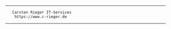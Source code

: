 
*********************************************
       Carsten Rieger IT-Services
        https://www.c-rieger.de
*********************************************

